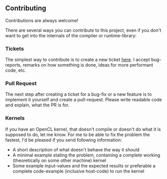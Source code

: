 ## Contributing

Contributions are always welcome!

There are several ways you can contribute to this project, even if you don't want to get into the internals of the compiler or runtime-library:

### Tickets
The simplest way to contribute is to create a new ticket [here](https://github.com/doe300/VC4C/issues).
I accept bug-reports, remarks on how something is done, ideas for more performant code, etc.

### Pull Request
The next step after creating a ticket for a bug-fix or a new feature is to implement it yourself and create a pull-request.
Please write readable code and explain, what the PR is for.

### Kernels
If you have an OpenCL kernel, that doesn't compile  or doesn't do what it is supposed to do, let me know.
For me to be able to fix the problem the fastest, I'd be pleased if you send following information:

* A short description of what doesn't behave the way it should
* A minimal example stating the problem, containing a complete working (theoretically on some other machine) kernel
* Some example input-values and the expected results or preferable a complete code-example (inclusive host-code) to run the kernel